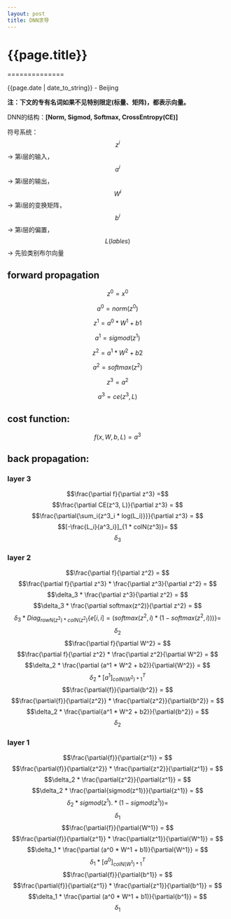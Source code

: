 ```yaml
---
layout: post
title: DNN求导
---
```


# {{page.title}}
==============

<p class="meta">{{page.date | date_to_string}} - Beijing</p>

**注：下文的专有名词如果不见特别限定(标量、矩阵)，都表示向量。**

DNN的结构：**[Norm, Sigmod, Softmax, CrossEntropy(CE)]**

符号系统：$$z^i$$ -> 第i层的输入，$$a^i$$ -> 第i层的输出，$$W^i$$ -> 第i层的变换矩阵，$$b^i$$ -> 第i层的偏置，$$L(lables)$$ -> 先验类别布尔向量

## forward propagation

$$z^0 = x^0$$

$$a^0 = norm(z^0)$$

$$z^1 = a^0 * W^1 + b1$$

$$a^1 = sigmod(z^1)$$

$$z^2 = a^1 * W^2 + b2$$

$$a^2 = softmax(z^2)$$

$$z^3 = a^2$$

$$a^3 = ce(z^3, L)$$

## cost function: 

$$f(x, W, b, L) = a^3 $$

## back propagation:

### layer 3
$$\frac{\partial f}{\partial z^3} =$$
$$\frac{\partial CE(z^3, L)}{\partial z^3} = $$
$$\frac{\partial{\sum_i{z^3_i * log(L_i)}}}{\partial z^3} = $$
$$[-\frac{L_i}{a^3_i}]_{1 * colN(z^3)}= $$
$$\delta_3$$

### layer 2
$$\frac{\partial f}{\partial z^2} = $$
$$\frac{\partial f}{\partial z^3} * \frac{\partial z^3}{\partial z^2} = $$
$$\delta_3 * \frac{\partial z^3}{\partial z^2} = $$
$$\delta_3 * \frac{\partial softmax(z^2)}{\partial z^2} = $$
$$\delta_3 * Diag_{rowN(z^2) * colN(z^2)} \{e[i, i] = (softmax(z^2, i) * (1 - softmax(z^2, i)))\} = $$
$$\delta_2$$
$$\frac{\partial f}{\partial W^2} = $$
$$\frac{\partial f}{\partial z^2} * \frac{\partial z^2}{\partial W^2} = $$
$$\delta_2 * \frac{\partial (a^1 * W^2 + b2)}{\partial{W^2}} = $$
$$\delta_2 * [a^1]^T_{colN(W^2)*1}$$
$$\frac{\partial{f}}{\partial{b^2}} = $$
$$\frac{\partial{f}}{\partial{z^2}} * \frac{\partial{z^2}}{\partial{b^2}} = $$
$$\delta_2 * \frac{\partial{a^1 * W^2 + b2}}{\partial{b^2}} = $$
$$\delta_2$$

### layer 1
$$\frac{\partial{f}}{\partial{z^1}} = $$
$$\frac{\partial{f}}{\partial{z^2}} * \frac{\partial{z^2}}{\partial{z^1}} = $$
$$\delta_2 * \frac{\partial{z^2}}{\partial{z^1}} = $$
$$\delta_2 * \frac{\partial{sigmod(z^1)}}{\partial{z^1}} = $$
$$\delta_2 * sigmod(z^1) .* (1 - sigmod(z^1)) = $$
$$\delta_1$$
$$\frac{\partial{f}}{\partial{W^1}} = $$
$$\frac{\partial{f}}{\partial{z^1}} * \frac{\partial{z^1}}{\partial{W^1}} = $$
$$\delta_1 * \frac{\partial (a^0 * W^1 + b1)}{\partial{W^1}} = $$
$$\delta_1 * [a^0]^T_{colN(W^1)*1}$$
$$\frac{\partial{f}}{\partial{b^1}} = $$
$$\frac{\partial{f}}{\partial{z^1}} * \frac{\partial{z^1}}{\partial{b^1}} = $$
$$\delta_1 * \frac{\partial (a^0 * W^1 + b1)}{\partial{b^1}} = $$
$$\delta_1$$
